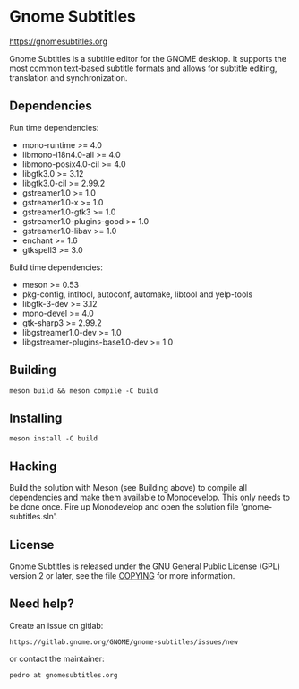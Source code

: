 # Gnome Subtitles

https://gnomesubtitles.org

Gnome Subtitles is a subtitle editor for the GNOME desktop. It supports the most
common text-based subtitle formats and allows for subtitle editing, translation
and synchronization.


## Dependencies

Run time dependencies:
- mono-runtime		>= 4.0
- libmono-i18n4.0-all	>= 4.0
- libmono-posix4.0-cil	>= 4.0
- libgtk3.0		>= 3.12
- libgtk3.0-cil		>= 2.99.2
- gstreamer1.0		>= 1.0
- gstreamer1.0-x	>= 1.0
- gstreamer1.0-gtk3	>= 1.0
- gstreamer1.0-plugins-good	>= 1.0
- gstreamer1.0-libav	>= 1.0
- enchant		>= 1.6
- gtkspell3		>= 3.0

Build time dependencies:
- meson			>= 0.53
- pkg-config, intltool, autoconf, automake, libtool and yelp-tools
- libgtk-3-dev		>= 3.12
- mono-devel		>= 4.0
- gtk-sharp3		>= 2.99.2
- libgstreamer1.0-dev	>= 1.0
- libgstreamer-plugins-base1.0-dev >= 1.0


## Building

	meson build && meson compile -C build


## Installing

	meson install -C build


## Hacking

Build the solution with Meson (see Building above) to compile all dependencies
and make them available to Monodevelop. This only needs to be done once.
Fire up Monodevelop and open the solution file 'gnome-subtitles.sln'.


## License

Gnome Subtitles is released under the GNU General Public License (GPL) version 2 or
later, see the file [COPYING](COPYING) for more information.


## Need help?

Create an issue on gitlab:

	https://gitlab.gnome.org/GNOME/gnome-subtitles/issues/new

or contact the maintainer:

	pedro at gnomesubtitles.org

